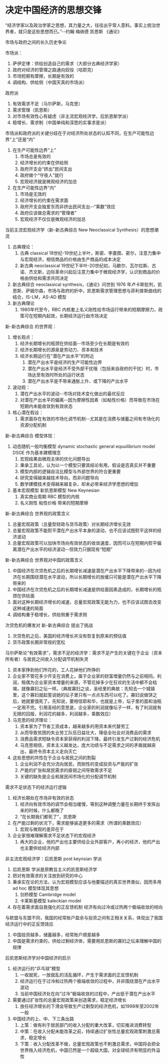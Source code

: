# 决定中国经济的思想交锋

“经济学家以及政治学家之思想，其力量之大，往往出乎常人意料。事实上统治世界者，就只是这些思想而已。”--约翰 梅纳德 凯恩斯 《通论》

市场与政府之间的长久历史争论

市场派：
1. 萨伊定律：供给创造自己的需求（大部分古典经济学家）
2. 政府对经济的管理之路通向奴役（哈耶克）
3. 市场短期有摩擦，长期是有效的
4. 调结构、供给侧（中国天真的市场派）

政府派
1. 有效需求不足（马尔萨斯，马克思）
2. 需求管理（凯恩斯）
3. 对市场有效性心有疑虑（非主流宏观经济学，后凯恩斯学派）
4. 稳增长、需求制（中国单纯和深思的实事求是派）

市场派和政府派的关键分歧在于对经济所处状态的认知不同，在生产可能性边界“上”还是“内”
1. 在生产可能性边界“上”
    1. 市场总是有效的
    2. 经济增长的约束在供给侧
    3. 政府开支会“挤出”民间支出
    4. 政府做个“守夜人”就行
    5. 宏观经济就是微观经济的加总
2. 在生产可能性边界“内”
    1. 市场是无效的
    2. 经济增长的约束在需求面
    3. 政府开支会独爱东而非挤出民间支出--“乘数”效应
    4. 政府应该做总需求的“管理者”
    5. 宏观经济不仅仅是微观经济的加总

当前主流宏观经济学（新-新古典综合 New Neoclassical Synthesis）的思想潮流
1. 古典理论：
    1. 古典 classical 18世纪-19世纪上半叶，斯密、李嘉图、密尔，注意力集中与宏观经济，相信商品的价格由生产商品的成本决定
    2. 新古典 neoclassical 19世纪下半叶-20世纪初，马歇尔、瓦尔拉斯、古诺、杰文斯，边际革命兴起后注意力集中于微观经济学，认识到商品的价格由供给和需求共同决定
2. 新古典综合 neoclassical synthesis，《通论》问世到 1976 年卢卡斯批判，凯恩斯、萨姆尔森，市场与政府的折中，凯恩斯需求管理思想与菲利普斯曲线的结合，IS-LM，AS-AD 模型
3. 新古典理论 
    1. 1980年代至今，RBC 内核套上名义刚性给市场运行带来的短期摩擦力，政策可在短期内起效，长期经济运行由市场决定

新-新古典综合 的世界观：
1. 增长观点：
    1. 经济长期增长的瓶颈在供给面--市场至少在长期是有效的
    2. 经济长期增长的源泉是劳动力、资本和技术
    3. 经济长期运行在“潜在产出水平”的附近
        1. 潜在产出水平是经济的生产可能性边界
        2. 潜在产出水平是经济不受外部干扰哦（包括来自政府的干扰）时，市场达至有效时所处的运行状态
        3. 潜在产出水平是不带来通胀上升、或下降的产出水平
2. 波动观：
    1. 潜在产出水平的波动--市场对技术变化做出的最优反应
    2. 对潜在产出水平的偏离--因为摩擦性因素（如粘性价格）而导致在市场在短期内未能收敛到有效状态
3. 核心潜在假设：
    1. 需求面存在有效的市场化调节机制--尤其是在消费与储蓄之间有市场化的资源分配机制

新-新古典综合 模型体现：
1. 动态随机一般均衡模型 dynamic stochastic general equuilibrium model DSGE 作为基本建模理念
    1. 宏观结果由微观主体的优化问题导出
    2. 秉承工具论，认为以一个模型只要其结论有用，假设是否真实并不重要
    3. 模型内部的逻辑自洽比模型与外部世界的符合更重要
    4. 研究变得越来越技术导向，而非问题导向
    5. 数学建模技术变得越来越复杂，却未必带来经济学思想的增加
2. 基本宏观模型 新凯恩斯模型 New Keynesian
    1. 真实商业周期 RBC 模型的内核
    2. 名义刚性 粘性价格 带来的短期摩擦

新-新古典综合 世界观的政策含义
1. 总量宏观政策（总量型财政与货币政策）对长期经济增长无效
2. 总量宏观政策不能熨平潜在产出水平本身的波动，也不应该试图熨平这样的经济波动
3. 总量宏观政策可以加快市场向有效状态的收敛速度，因而可以在短期内熨平偏离潜在产出水平的经济波动--但效力只据现有“短期”

新-新古典综合 世界观对中国的政策含义
1. 中国经济在次贷危机之后的长期增长减速是潜在产出水平下降带来的--因为经济在长期围绕潜在水平波动，所以长期增长的放缓只可能是潜在产出水平下降带来的
2. 中国经济在次贷危机之后的长期增长减速是供给面因素造成的，长期增长的瓶颈在供给面
3. 面对这种长期经济增长的减速，总量宏观政策无能为力，也不应该试图去改变这种减速的局面
4. 调结构重于稳增长，供给侧重于需求侧

次贷危机的爆发对 新-新古典综合 提出了挑战
1. 次贷危机之后，美国的经济增长并没有恢复到原来的预估值
2. 货币政策长期非常规的宽松

马尔萨斯论“有效需求”，需求不足的经济学：需求不足产生的关键在于企业（资本所有者）与居民之间收入分配调节机制失灵
1. 资本家挣到他们所花的，工人花掉他们所挣的
2. 企业家不管花多少开支在消费上，属于企业家的财富增量仍然与之前相同。利润，租偶为企业家资本增量的来源，不管花掉多少在狂欢的生活中都不会枯竭，就像寡妇之坛一样。（典故寡妇之谈，圣经里的典故：先知去一个城镇里，这个寡妇就起誓说她的坛子里只有一点点东西可以吃了。寡妇说做饼之后，她就要饿死了。先知说，要相信耶和华，也就是上帝，坛子里的面和油瓶一定用不完。引用圣经的意思是，企业家的利润就像坛子一样，有了利润就有无限的回报，利润花的越多，利润越多，乘数效应）
3. 马克思的经济理论：
    1. 资本家为了节省工资成本，越来越多的用资本来代替劳工
    2. 从而导致贫困的失业劳工队伍日益壮大，降低全社会对消费品的需求
    3. 消费品需求短缺令资本家获得的利润下降，最终引发生产过剩的经济危机
    4. 马克思相信，资本主义越发达，庞大功绩与不足需求之间的矛盾就越突出，最终令资本主义走向灭亡
4. 这些思想的共性在于企业与居民之间的割裂
    1. 企业利润不会充分流向居民，而刚性的变成投资与产能的扩张
    2. 产能的扩张和居民需求的疲弱之间导致需求不足
    3. 关键的缺失是企业和居民间市场化的分配调节机制

需求不足状态下的经济运行逻辑
1. 经济长期处在市场非有效的状态
    1. 经济向有效市场的调节会相当缓慢，等到这种调整力量在长期终于发挥出来的时候，什么都晚了
    2. “在长期我们都死了”，凯恩斯
2. 在产能过剩的状况下，需求能够装造更多的需求（所谓的乘数效应）
    1. 宏观与微观的差异在于
3. 企业家很难理解需求不足状态下的宏观经济
    1. 再大的企业，他的产出也主要供给企业外部客户，再小的经济，他的产出也主要供给经济内部

非主流宏观经济学：后凯恩斯 post keynsian 学派
1. 后凯恩斯 学派是原教旨主义的凯恩斯经济学
2. 把对有效需求的关注放到研究的中心
3. 秉承实在论的方法，认为宏观模型应该与他要描述的真实世界类似，因而多用 ad hoc 模型体现其思想
    1. 剑桥模型 Cambridge model
    2. 卡莱斯基模型 kaleckian model
4. 存在着需求面自我强化的正反馈机制 经济有向过冷或过热两个极端收敛的倾向

与欧盟与东盟不同，我国的经常账户盈余与投资之间有正相关关系，体现出了我国经济运行中的正反馈效应
1. 中国投资越多，储蓄越多，经常账户顺差越多
2. 中国是需求约束的，供给过剩经济体，需要用凯恩斯的寡妇之坛来理解中国的规律

后凯恩斯经济学对中国经济的启示
1. 经济运行的“乒乓球”模型
    1. 一收就死，一放就乱的活乱循环，产生于需求面的正反馈机制
    2. 经济运行在于过冷和过热两个极端收敛的过程中，并非围绕潜在产出水平波动
    3. 当前中国经济处在向“过冷”极端收敛的过程中，产出低于潜在产出水平
2. 需要通过扩张性的总量宏观政策来创造需求，稳定经济增长
    1. 放任经济增长的下滑会导致生产过剩型的经济危机，如1998年至2002年一般
3. 中国经济的上、中、下三条出路
    1. 上策：做有利于居民部门的收入分配的重大改革，切实推进消费转型
    2. 中策：在收入分配未能改革之前，持续通过扩张性总量宏观政策刺激总需求，稳定增长
    3. 下策：收入分配改革不做，总量宏观政策也不刺激总需求，中国将会把全世界拖入经济危机，中国已然是一个超级大国，对全球经济有明显的外溢性


